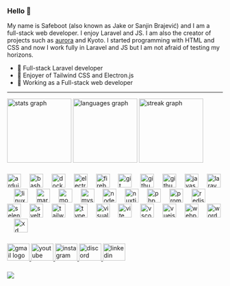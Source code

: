 ### Hello 👋
My name is Safeboot (also known as Jake or Sanjin Brajević) and I am a full-stack web developer. I enjoy Laravel and JS. I am also the creator of projects such as [aurora](https://auroracloud.gg) and Kyoto. I started programming with HTML and CSS and now I work fully in Laravel and JS but I am not afraid of testing my horizons.

- 📁 Full-stack Laravel developer
- 🎨 Enjoyer of Tailwind CSS and Electron.js
- 🌇 Working as a Full-stack web developer

---

<div align="left">
  <img src="https://github-readme-stats.vercel.app/api?username=safeboot&hide_title=false&hide_rank=false&show_icons=true&include_all_commits=true&count_private=true&disable_animations=false&theme=nightowl&locale=en&hide_border=false&order=1" height="150" alt="stats graph"  />
  <img src="https://github-readme-stats.vercel.app/api/top-langs?username=safeboot&locale=en&hide_title=false&layout=compact&card_width=320&langs_count=5&theme=nightowl&hide_border=false&order=2" height="150" alt="languages graph"  />
  <img src="https://streak-stats.demolab.com?user=safeboot&locale=en&mode=daily&theme=nightowl&hide_border=false&border_radius=5&date_format=M%20j%5B,%20Y%5D&order=3" height="150" alt="streak graph"  />
</div>

###

<div align="left">
  <img src="https://skillicons.dev/icons?i=arduino" height="32" alt="arduino logo"  />
  <img width="12" />
  <img src="https://skillicons.dev/icons?i=bash" height="32" alt="bash logo"  />
  <img width="12" />
  <img src="https://skillicons.dev/icons?i=docker" height="32" alt="docker logo"  />
  <img width="12" />
  <img src="https://skillicons.dev/icons?i=electron" height="32" alt="electron logo"  />
  <img width="12" />
  <img src="https://skillicons.dev/icons?i=firebase" height="32" alt="firebase logo"  />
  <img width="12" />
  <img src="https://skillicons.dev/icons?i=git" height="32" alt="git logo"  />
  <img width="12" />
  <img src="https://skillicons.dev/icons?i=github" height="32" alt="github logo"  />
  <img width="12" />
  <img src="https://skillicons.dev/icons?i=githubactions" height="32" alt="githubactions logo"  />
  <img width="12" />
  <img src="https://skillicons.dev/icons?i=js" height="32" alt="javascript logo"  />
  <img width="12" />
  <img src="https://skillicons.dev/icons?i=laravel" height="32" alt="laravel logo"  />
  <img width="12" />
  <img src="https://skillicons.dev/icons?i=linux" height="32" alt="linux logo"  />
  <img width="12" />
  <img src="https://skillicons.dev/icons?i=md" height="32" alt="markdown logo"  />
  <img width="12" />
  <img src="https://skillicons.dev/icons?i=mongodb" height="32" alt="mongodb logo"  />
  <img width="12" />
  <img src="https://skillicons.dev/icons?i=mysql" height="32" alt="mysql logo"  />
  <img width="12" />
  <img src="https://skillicons.dev/icons?i=nodejs" height="32" alt="nodejs logo"  />
  <img width="12" />
  <img src="https://skillicons.dev/icons?i=nuxtjs" height="32" alt="nuxtjs logo"  />
  <img width="12" />
  <img src="https://skillicons.dev/icons?i=php" height="32" alt="php logo"  />
  <img width="12" />
  <img src="https://skillicons.dev/icons?i=prometheus" height="32" alt="prometheus logo"  />
  <img width="12" />
  <img src="https://skillicons.dev/icons?i=redis" height="32" alt="redis logo"  />
  <img width="12" />
  <img src="https://skillicons.dev/icons?i=selenium" height="32" alt="selenium logo"  />
  <img width="12" />
  <img src="https://skillicons.dev/icons?i=svelte" height="32" alt="svelte logo"  />
  <img width="12" />
  <img src="https://skillicons.dev/icons?i=tailwind" height="32" alt="tailwindcss logo"  />
  <img width="12" />
  <img src="https://skillicons.dev/icons?i=ts" height="32" alt="typescript logo"  />
  <img width="12" />
  <img src="https://skillicons.dev/icons?i=visualstudio" height="32" alt="visualstudio logo"  />
  <img width="12" />
  <img src="https://skillicons.dev/icons?i=vite" height="32" alt="vite logo"  />
  <img width="12" />
  <img src="https://skillicons.dev/icons?i=vscode" height="32" alt="vscode logo"  />
  <img width="12" />
  <img src="https://skillicons.dev/icons?i=vue" height="32" alt="vuejs logo"  />
  <img width="12" />
  <img src="https://skillicons.dev/icons?i=webpack" height="32" alt="webpack logo"  />
  <img width="12" />
  <img src="https://skillicons.dev/icons?i=wordpress" height="32" alt="wordpress logo"  />
  <img width="12" />
  <img src="https://skillicons.dev/icons?i=xd" height="32" alt="xd logo"  />
</div>

###

<div align="left">
  <a href="mailto:mynamesafeboot@gmail.com" target="_blank">
    <img src="https://raw.githubusercontent.com/maurodesouza/profile-readme-generator/master/src/assets/icons/social/gmail/default.svg" width="52" height="40" alt="gmail logo"  />
  </a>
  <a href="https://youtube.com/c/safeboot" target="_blank">
    <img src="https://raw.githubusercontent.com/maurodesouza/profile-readme-generator/master/src/assets/icons/social/youtube/default.svg" width="52" height="40" alt="youtube logo"  />
  </a>
  <a href="https://instagram.com/imsafeboot/" target="_blank">
    <img src="https://raw.githubusercontent.com/maurodesouza/profile-readme-generator/master/src/assets/icons/social/instagram/default.svg" width="52" height="40" alt="instagram logo"  />
  </a>
  <a href="https://discord.com/users/842859202329837619" target="_blank">
    <img src="https://raw.githubusercontent.com/maurodesouza/profile-readme-generator/master/src/assets/icons/social/discord/default.svg" width="52" height="40" alt="discord logo"  />
  </a>
  <a href="https://linkedin.com/in/sanjin-brajević/" target="_blank">
    <img src="https://raw.githubusercontent.com/maurodesouza/profile-readme-generator/master/src/assets/icons/social/linkedin/default.svg" width="52" height="40" alt="linkedin logo"  />
  </a>
</div>

###

<div align="left">
  <img src="https://profile-counter.glitch.me/safeboot/count.svg?"  />
</div>

###
